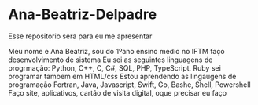 # Ana-Beatriz-Delpadre
Esse repositorio sera para eu me apresentar

Meu nome e Ana Beatriz, sou do 1ºano ensino medio no IFTM faço desenvolvimento de sistema
Eu sei as seguintes linguagens de progrmação: Python, C++, C, C#, SQL, PHP, TypeScript, Ruby sei programar tambem em HTML/css
Estou aprendendo as lingaugens de programação Fortran, Java, Javascript, Swift, Go, Bashe, Shell, Powershell
Faço site, aplicativos, cartão de visita digital, oque precisar eu faço
